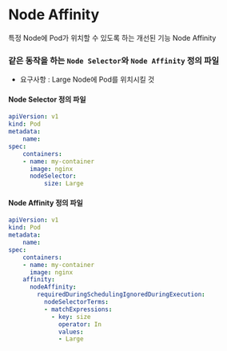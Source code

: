 # Node Affinity
특정 Node에 Pod가 위치할 수 있도록 하는 개선된 기능 Node Affinity

### 같은 동작을 하는 `Node Selector`와 `Node Affinity` 정의 파일
- 요구사항 : Large Node에 Pod를 위치시킬 것

#### Node Selector 정의 파일
```yaml
apiVersion: v1
kind: Pod
metadata:
    name:
spec:
    containers:
    - name: my-container
      image: nginx
      nodeSelector:
          size: Large 
```

#### Node Affinity 정의 파일
```yaml
apiVersion: v1
kind: Pod
metadata:
    name:
spec:
    containers:
    - name: my-container
      image: nginx
    affinity:
      nodeAffinity:
        requiredDuringSchedulingIgnoredDuringExecution:
          nodeSelectorTerms:
          - matchExpressions:
            - key: size
              operator: In
              values:
              - Large
```